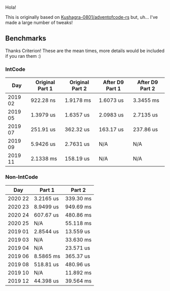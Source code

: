 Hola!

This is originally based on [Kushagra-0801/adventofcode-rs](https://github.com/Kushagra-0801/adventofcode-rs) but, uh... I've made a large number of tweaks!

## Benchmarks

Thanks Criterion! These are the mean times, more details would be included if you ran them :)

### IntCode

| Day     | Original Part 1 | Original Part 2 | After D9 Part 1 | After D9 Part 2 |
| ------- | --------------- | --------------- | --------------- | --------------- |
| 2019 02 | 922.28 ns       | 1.9178 ms       | 1.6073 us       | 3.3455 ms       |
| 2019 05 | 1.3979 us       | 1.6357 us       | 2.0983 us       | 2.7135 us       |
| 2019 07 | 251.91 us       | 362.32 us       | 163.17 us       | 237.86 us       |
| 2019 09 | 5.9426 us       | 2.7631 us       | N/A             | N/A             |
| 2019 11 | 2.1338 ms       | 158.19 us       | N/A             | N/A             |

### Non-IntCode

| Day     | Part 1    | Part 2    |
| ------- | --------- | --------- |
| 2020 22 | 3.2165 us | 339.30 ms |
| 2020 23 | 8.9499 us | 949.69 ms |
| 2020 24 | 607.67 us | 480.86 ms |
| 2020 25 | N/A       | 55.118 ms |
| 2019 01 | 2.8544 us | 13.559 us |
| 2019 03 | N/A       | 33.630 ms |
| 2019 04 | N/A       | 23.571 us |
| 2019 06 | 8.5865 ms | 365.37 us |
| 2019 08 | 518.81 us | 480.96 us |
| 2019 10 | N/A       | 11.892 ms |
| 2019 12 | 44.398 us | 39.564 ms |
